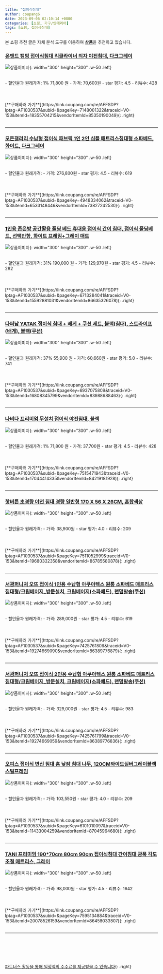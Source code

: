 ```yaml
---
title: "접이식침대"
author: coupang6
date: 2023-09-06 02:10:14 +0800
categories: [쇼핑, 가구/인테리어]
tags: [쇼핑, 접이식침대]
---
```


본 쇼핑 추천 글은 자체 분석 도구를 이용하여 [**상품**](https://link.coupang.com/a/bao1ui)을 추천하고 있습니다.

### [온앤드 캠핑 접이식침대 리클라이너 의자 야전침대, 다크그레이](https://link.coupang.com/re/AFFSDP?lptag=AF1030537&subid=&pageKey=7148001322&traceid=V0-153&itemId=18355704215&vendorItemId=85350190049)

![상품이미지](https://thumbnail8.coupangcdn.com/thumbnails/remote/230x230ex/image/vendor_inventory/22f6/9e7f651b4c3094b111682c99e58483fd763d6d931e85d8f062b9f56d2aa1.jpg){: width="300" height="300" .w-50 .left}


<br>
- 할인율과 원래가격: 1%  71,800   원
- 가격: 70,600원
- star 평가: 4.5
- 리뷰수: 428
<br>
<br>
<br>
<br>
[**구매하러 가기**](https://link.coupang.com/re/AFFSDP?lptag=AF1030537&subid=&pageKey=7148001322&traceid=V0-153&itemId=18355704215&vendorItemId=85350190049){: .right}
<br>
<br>

---

### [모든갤러리 수납형 접이식 패브릭 1인 2인 심플 매트리스침대형 소파베드, 화이트, 다크그레이](https://link.coupang.com/re/AFFSDP?lptag=AF1030537&subid=&pageKey=4948334062&traceid=V0-153&itemId=6533148446&vendorItemId=73827242530)

![상품이미지](https://thumbnail10.coupangcdn.com/thumbnails/remote/230x230ex/image/vendor_inventory/2656/60ed1e1667773c20ab7a9065187c18e83fb46b262698e159d073c2bab334.jpg){: width="300" height="300" .w-50 .left}


<br>
- 할인율과 원래가격: 
- 가격: 276,800원
- star 평가: 4.5
- 리뷰수: 619
<br>
<br>
<br>
<br>
[**구매하러 가기**](https://link.coupang.com/re/AFFSDP?lptag=AF1030537&subid=&pageKey=4948334062&traceid=V0-153&itemId=6533148446&vendorItemId=73827242530){: .right}
<br>
<br>

---

### [1인용 좁은방 공간활용 폴딩 베드 휴대용 접이식 간이 침대, 접이식 폴딩베드, 선택안함, 화이트 프레임+그레이 매트](https://link.coupang.com/re/AFFSDP?lptag=AF1030537&subid=&pageKey=6713284041&traceid=V0-153&itemId=15592881031&vendorItemId=86635326078)

![상품이미지](https://thumbnail6.coupangcdn.com/thumbnails/remote/230x230ex/image/vendor_inventory/379e/b700eaff5698f73c7bf0150806e821aef01db8bfcc8f6910264d80b3a25e.jpg){: width="300" height="300" .w-50 .left}


<br>
- 할인율과 원래가격: 31%  190,000   원
- 가격: 129,970원
- star 평가: 4.5
- 리뷰수: 282
<br>
<br>
<br>
<br>
[**구매하러 가기**](https://link.coupang.com/re/AFFSDP?lptag=AF1030537&subid=&pageKey=6713284041&traceid=V0-153&itemId=15592881031&vendorItemId=86635326078){: .right}
<br>
<br>

---

### [다퍼남 YATAK 접이식 침대 + 배게 + 쿠션 세트, 블랙(침대), 스트라이프(배게), 블랙(쿠션)](https://link.coupang.com/re/AFFSDP?lptag=AF1030537&subid=&pageKey=6937075809&traceid=V0-153&itemId=16808345799&vendorItemId=83988688463)

![상품이미지](https://thumbnail7.coupangcdn.com/thumbnails/remote/230x230ex/image/retail/images/2022/11/21/17/4/81207992-8b38-4c47-874e-bf6755982b67.jpg){: width="300" height="300" .w-50 .left}


<br>
- 할인율과 원래가격: 37%  55,900   원
- 가격: 60,660원
- star 평가: 5.0
- 리뷰수: 741
<br>
<br>
<br>
<br>
[**구매하러 가기**](https://link.coupang.com/re/AFFSDP?lptag=AF1030537&subid=&pageKey=6937075809&traceid=V0-153&itemId=16808345799&vendorItemId=83988688463){: .right}
<br>
<br>

---

### [나비다 프리미엄 무설치 접이식 야전침대, 블랙](https://link.coupang.com/re/AFFSDP?lptag=AF1030537&subid=&pageKey=7515471943&traceid=V0-153&itemId=17044414335&vendorItemId=84219181928)

![상품이미지](https://thumbnail8.coupangcdn.com/thumbnails/remote/230x230ex/image/retail/images/7730810382990256-f3d843c3-cba0-460e-b236-f1b48df4f2c3.png){: width="300" height="300" .w-50 .left}


<br>
- 할인율과 원래가격: 1%  71,800   원
- 가격: 37,700원
- star 평가: 4.5
- 리뷰수: 428
<br>
<br>
<br>
<br>
[**구매하러 가기**](https://link.coupang.com/re/AFFSDP?lptag=AF1030537&subid=&pageKey=7515471943&traceid=V0-153&itemId=17044414335&vendorItemId=84219181928){: .right}
<br>
<br>

---

### [핫버튼 초경량 야전 침대 경량 일반형 170 X 56 X 26CM, 혼합색상](https://link.coupang.com/re/AFFSDP?lptag=AF1030537&subid=&pageKey=7511052999&traceid=V0-153&itemId=19680332358&vendorItemId=86785580878)

![상품이미지](https://thumbnail6.coupangcdn.com/thumbnails/remote/230x230ex/image/vendor_inventory/86d0/f34e6c37e7ce3a5328c5368eeb10a8410fb022006c9b972408761d8f2a83.jpg){: width="300" height="300" .w-50 .left}


<br>
- 할인율과 원래가격: 
- 가격: 38,900원
- star 평가: 4.0
- 리뷰수: 209
<br>
<br>
<br>
<br>
[**구매하러 가기**](https://link.coupang.com/re/AFFSDP?lptag=AF1030537&subid=&pageKey=7511052999&traceid=V0-153&itemId=19680332358&vendorItemId=86785580878){: .right}
<br>
<br>

---

### [서광퍼니처 오뜨 접이식 1인용 수납형 아쿠아텍스 원룸 소파베드 매트리스 침대형/크림베이지_방문설치, 크림베이지(소파베드), 랜덤발송(쿠션)](https://link.coupang.com/re/AFFSDP?lptag=AF1030537&subid=&pageKey=7425761806&traceid=V0-153&itemId=19274669090&vendorItemId=86389776879)

![상품이미지](https://thumbnail9.coupangcdn.com/thumbnails/remote/230x230ex/image/rs_quotation_api/ykxzykxi/aff62adfc1d94ff19fa9bd9571d82c17.jpg){: width="300" height="300" .w-50 .left}


<br>
- 할인율과 원래가격: 
- 가격: 289,000원
- star 평가: 4.5
- 리뷰수: 619
<br>
<br>
<br>
<br>
[**구매하러 가기**](https://link.coupang.com/re/AFFSDP?lptag=AF1030537&subid=&pageKey=7425761806&traceid=V0-153&itemId=19274669090&vendorItemId=86389776879){: .right}
<br>
<br>

---

### [서광퍼니처 오뜨 접이식 2인용 수납형 아쿠아텍스 원룸 소파베드 매트리스 침대형/크림베이지_방문설치, 크림베이지(소파베드), 랜덤발송(쿠션)](https://link.coupang.com/re/AFFSDP?lptag=AF1030537&subid=&pageKey=7425761799&traceid=V0-153&itemId=19274669059&vendorItemId=86389776836)

![상품이미지](https://thumbnail10.coupangcdn.com/thumbnails/remote/230x230ex/image/rs_quotation_api/cquww2b8/112f23aefbf545baa3f9e1ec4e6eb5b9.jpg){: width="300" height="300" .w-50 .left}


<br>
- 할인율과 원래가격: 
- 가격: 329,000원
- star 평가: 4.5
- 리뷰수: 983
<br>
<br>
<br>
<br>
[**구매하러 가기**](https://link.coupang.com/re/AFFSDP?lptag=AF1030537&subid=&pageKey=7425761799&traceid=V0-153&itemId=19274669059&vendorItemId=86389776836){: .right}
<br>
<br>

---

### [오피스 접이식 변신 침대 홈 낮잠 침대 나무, 120CM와이드실버그레이블랙스틸프레임](https://link.coupang.com/re/AFFSDP?lptag=AF1030537&subid=&pageKey=6101010097&traceid=V0-153&itemId=11433004259&vendorItemId=87045964680)

![상품이미지](https://thumbnail8.coupangcdn.com/thumbnails/remote/230x230ex/image/vendor_inventory/e0bb/9785627beae0cb53c56771925caaf5689e1701759016146f5fea6256a353.jpg){: width="300" height="300" .w-50 .left}


<br>
- 할인율과 원래가격: 
- 가격: 103,550원
- star 평가: 4.0
- 리뷰수: 209
<br>
<br>
<br>
<br>
[**구매하러 가기**](https://link.coupang.com/re/AFFSDP?lptag=AF1030537&subid=&pageKey=6101010097&traceid=V0-153&itemId=11433004259&vendorItemId=87045964680){: .right}
<br>
<br>

---

### [TANI 프리미엄 190*70cm 80cm 90cm 접이식침대 간이침대 광폭 각도조절 매트리스, 그레이](https://link.coupang.com/re/AFFSDP?lptag=AF1030537&subid=&pageKey=7595134884&traceid=V0-153&itemId=20078526159&vendorItemId=86458033807)

![상품이미지](https://thumbnail10.coupangcdn.com/thumbnails/remote/230x230ex/image/vendor_inventory/934d/08929dba1d59b5f746b9680ab749247bf41ead3f8be405a0feb0510800cc.jpg){: width="300" height="300" .w-50 .left}


<br>
- 할인율과 원래가격: 
- 가격: 98,000원
- star 평가: 4.5
- 리뷰수: 1642
<br>
<br>
<br>
<br>
[**구매하러 가기**](https://link.coupang.com/re/AFFSDP?lptag=AF1030537&subid=&pageKey=7595134884&traceid=V0-153&itemId=20078526159&vendorItemId=86458033807){: .right}
<br>
<br>

---
<br><br><br><br><br> [파트너스 활동을 통해 일정액의 수수료를 제공받을 수 있습니다](https://link.coupang.com/a/bao1ui){: .right}